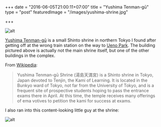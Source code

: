 +++
date = "2016-06-05T21:00:11+07:00"
title = "Yushima Tenman-gū"
type = "post"
featuredImage = "/images/yushima-shrine.jpg"

+++

![alt](/images/yushima-shrine.jpg)

[Yushima Tenman-gū](https://en.wikipedia.org/wiki/Yushima_Tenman-g%C5%AB) is a small Shinto shrine in northern Tokyo I found after getting off at the wrong train station on the way to [Ueno Park](https://en.wikipedia.org/wiki/Ueno_Park).  The building pictured above is actually not the main shrine itself, but one of the other buildings in the complex.

<!--more-->

From [Wikipedia](https://en.wikipedia.org/wiki/Yushima_Tenman-g%C5%AB):

> Yushima Tenman-gū Shrine (湯島天満宮) is a Shinto shrine in Tokyo, Japan devoted to Tenjin, the Kami of Learning. It is located in the Bunkyo ward of Tokyo, not far from the University of Tokyo, and is a frequent site of prospective students hoping to pass the entrance exams there in April. At this time, the temple receives many offerings of ema votives to petition the kami for success at exams.

I also ran into this content-looking little guy at the shrine:

![alt](/images/yushima-bull.jpg)


